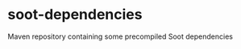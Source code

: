 soot-dependencies
=================

Maven repository containing some precompiled Soot dependencies

